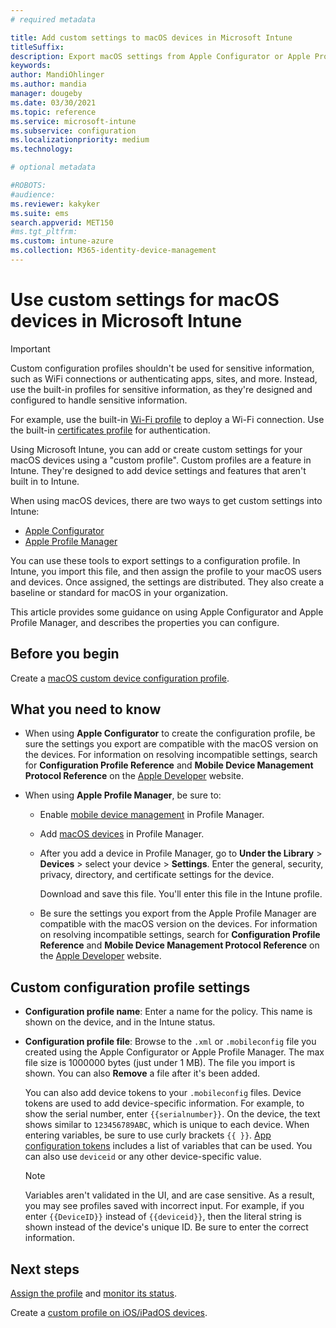 ```yaml
---
# required metadata

title: Add custom settings to macOS devices in Microsoft Intune
titleSuffix:
description: Export macOS settings from Apple Configurator or Apple Profile Manager tools, and then import these settings into Microsoft Intune. These settings can create, use, and control custom settings and features on macOS devices. This custom profile can then be assigned or distributed to macOS devices in your organization to create a baseline or standard.
keywords:
author: MandiOhlinger
ms.author: mandia
manager: dougeby
ms.date: 03/30/2021
ms.topic: reference
ms.service: microsoft-intune
ms.subservice: configuration
ms.localizationpriority: medium
ms.technology:

# optional metadata

#ROBOTS:
#audience:
ms.reviewer: kakyker
ms.suite: ems
search.appverid: MET150
#ms.tgt_pltfrm:
ms.custom: intune-azure
ms.collection: M365-identity-device-management
---
```


# Use custom settings for macOS devices in Microsoft Intune

> [!IMPORTANT]
> Custom configuration profiles shouldn't be used for sensitive information, such as WiFi connections or authenticating apps, sites, and more. Instead, use the built-in profiles for sensitive information, as they're designed and configured to handle sensitive information.
> 
> For example, use the built-in [Wi-Fi profile](wi-fi-settings-configure.md) to deploy a Wi-Fi connection. Use the built-in [certificates profile](../protect/certificates-configure.md) for authentication.

Using Microsoft Intune, you can add or create custom settings for your macOS devices using a "custom profile". Custom profiles are a feature in Intune. They're designed to add device settings and features that aren't built in to Intune.

When using macOS devices, there are two ways to get custom settings into Intune:

- [Apple Configurator](https://itunes.apple.com/app/apple-configurator-2/id1037126344?mt=12)
- [Apple Profile Manager](https://support.apple.com/profile-manager)

You can use these tools to export settings to a configuration profile. In Intune, you import this file, and then assign the profile to your macOS users and devices. Once assigned, the settings are distributed. They also create a baseline or standard for macOS in your organization.

This article provides some guidance on using Apple Configurator and Apple Profile Manager, and describes the properties you can configure.

## Before you begin

Create a [macOS custom device configuration profile](custom-settings-configure.md).

## What you need to know

- When using **Apple Configurator** to create the configuration profile, be sure the settings you export are compatible with the macOS version on the devices. For information on resolving incompatible settings, search for **Configuration Profile Reference** and **Mobile Device Management Protocol Reference** on the [Apple Developer](https://developer.apple.com/) website.

- When using **Apple Profile Manager**, be sure to:

  - Enable [mobile device management](https://help.apple.com/serverapp/mac/5.7/#/apd05B9B761-D390-4A75-9251-E9AD29A61D0C) in Profile Manager.
  - Add [macOS devices](https://help.apple.com/profilemanager/mac/5.7/#/pm9onzap1984) in Profile Manager.
  - After you add a device in Profile Manager, go to **Under the Library** > **Devices** > select your device > **Settings**. Enter the general, security, privacy, directory, and certificate settings for the device.

    Download and save this file. You'll enter this file in the Intune profile. 

  - Be sure the settings you export from the Apple Profile Manager are compatible with the macOS version on the devices. For information on resolving incompatible settings, search for **Configuration Profile Reference** and **Mobile Device Management Protocol Reference** on the [Apple Developer](https://developer.apple.com/) website.

## Custom configuration profile settings

- **Configuration profile name**: Enter a name for the policy. This name is shown on the device, and in the Intune status.
- **Configuration profile file**: Browse to the `.xml` or `.mobileconfig` file you created using the Apple Configurator or Apple Profile Manager. The max file size is 1000000 bytes (just under 1 MB). The file you import is shown. You can also **Remove** a file after it's been added.

  You can also add device tokens to your `.mobileconfig` files. Device tokens are used to add device-specific information. For example, to show the serial number, enter `{{serialnumber}}`. On the device, the text shows similar to `123456789ABC`, which is unique to each device. When entering variables, be sure to use curly brackets `{{ }}`. [App configuration tokens](../apps/app-configuration-policies-use-ios.md#tokens-used-in-the-property-list) includes a list of variables that can be used. You can also use `deviceid` or any other device-specific value.

  > [!NOTE]
  > Variables aren't validated in the UI, and are case sensitive. As a result, you may see profiles saved with incorrect input. For example, if you enter `{{DeviceID}}` instead of `{{deviceid}}`, then the literal string is shown instead of the device's unique ID. Be sure to enter the correct information.

## Next steps

[Assign the profile](device-profile-assign.md) and [monitor its status](device-profile-monitor.md).

Create a [custom profile on iOS/iPadOS devices](custom-settings-ios.md).
